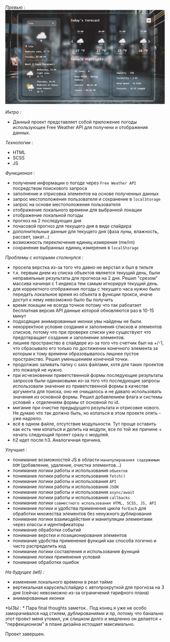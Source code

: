 *Превью :*
![previewImage](https://github.com/KrepostnoyPunk/weather-app/blob/main/preview_2.png?raw=true)

*Интро :*
- Данный проект представляет собой приложение погоды использующее Free Weather API для получени и отображения данных.

*Технологии* :
- HTML
- SCSS
- JS

*Функционал :*
- получение информации о погоде через `Free Weather API` посредством поискового запроса
- заполнение и отрисовка  элементов на основе полученных данных
- запрос местоположения пользователя и сохранение в `localStorage` 
- запрос на основе местоположения пользователя
- отображение локального времени для выбранной локации
- отображение локальной погоды
- прогноз на 2 последующих дня
- почасовой прогноз для текущего дня в виде слайдера
- дополнительные данные для текущего дня (фаза луны, влажность, рассвет, закат...)
- возможность переключения единиц измерения (me/im)
- сохранение выбранных единиц измерения в `localStorage`

*Проблемы с которыми столкнулся :*
- просела верстка из-за того что давно не верстал и был в тильте
- т.к. первым днем из списка объектов является текущий день, были неправильные результаты для прогноза на 2 дня. Решил "срезом" массива начиная с 1 индекса тем самым игнорируя текущий день.
- для корректного отображения погоды с текущего часа нужно было передать локальное время из объекта в функции прокси, иначе доступ к нему невозможно было бы получить
- время локации не всегда точное потому что так рабоатает бесплатная версия API данные которой обновляются раз в 10-15 минут
- подходящие анимированные иконки увы найдены не были.
- некорректное условие создания и заполнения списков и элементов списков, потому что при проверке списки уже существуют что предотвращает создание и заполнение элементов.
- лишнее пространство в слайдере из-за того что счетчик был на +/-1, что сбрасывало его только по достижении конечного элемента за которым к тому времени образовывалось лишнее пустое пространство. Решил уменьшением конечной точки.
- продолжаю заливать папку с sass файлами, хотя для таких проектов это пожалуй не нужно. 
- при исчезновении приветственной формы последующие результаты запросов были одинаковыми из-за того что последующие запросы использовали значение из приветственной формы в качестве аргумента для поиска, оно не очищалось и не давало использовать значения из основной формы. Решил добавлением флага и системы условий + отделением формы от основной по id.
- мигание при очистке предыдущего результата и отрисовке нового. Не думаю что так должно быть, но копаться в этом проекте опять - уже надоело.
- всё в одном файле, отсутствие модульности. Тут проще оставить как есть чем копаться и делить на модули, все по той же причине + начать следующий проект сразу с модулей.
- h2 идет после h3. Аналогичная причина.

*Улучшил :*
- понимание возможностей JS в области `манипулирования содержимым DOM` (добавление, удаление, очистка элементов...)
- понимание логики работы и использования `объектов`
- понимание логики работы и использования `fetch()`
- понимание логики работы и использования `API`
- понимание логики работы и использования `JSON`
- понимание логики работы и использования `async/await`
- понимание логики работы и использования `callbacks`
- понимание логики `совместного использования HTML, SCSS, JS, API`
- понимание логики и удобства применения цикла `forEach` для обработки множества элементов без ненужного дублирования
- понимание логики взаимодействия и манипуляции элементами через классы и идентификаторы
- понимание обработки событий
- понимание верстки и позиционирования элементов
- понимание удобства применения функций как способа логично и чисто распределить код
- понимание логики составления и использования функций
- понимание логики применения условий
- понимание обработки ошибок

*На будущее (мб) :*
- изменения локального времени в реал тайме
- вертикальная карусель/слайдер с автопрокруткой для прогноза на 3 дня (сейчас невозможно из-за ограничений тарифного плана)
- анимированные иконки

*ЫЗЫ : *
Пара final thoughts заметок..
Под конец я уже не особо заморачивался над стилем, дублированиями и пр, потому что банально этот проект меня утомил, уж слишком долго и медленно он делается + "перфекционизм" в плане дизайна истощает максимально.

Проект завершен.
